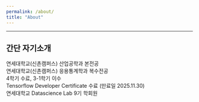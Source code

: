 ```yaml
---
permalink: /about/
title: "About"
---
```


---

## 간단 자기소개

연세대학교(신촌캠퍼스) 산업공학과 본전공 <br>
연세대학교(신촌캠퍼스) 응용통계학과 복수전공<br>
4학기 수료, 3-1학기 이수<br>
Tensorflow Developer Certificate 수료 (만료일 2025.11.30)<br>
연세대학교 Datascience Lab 9기 학회원
